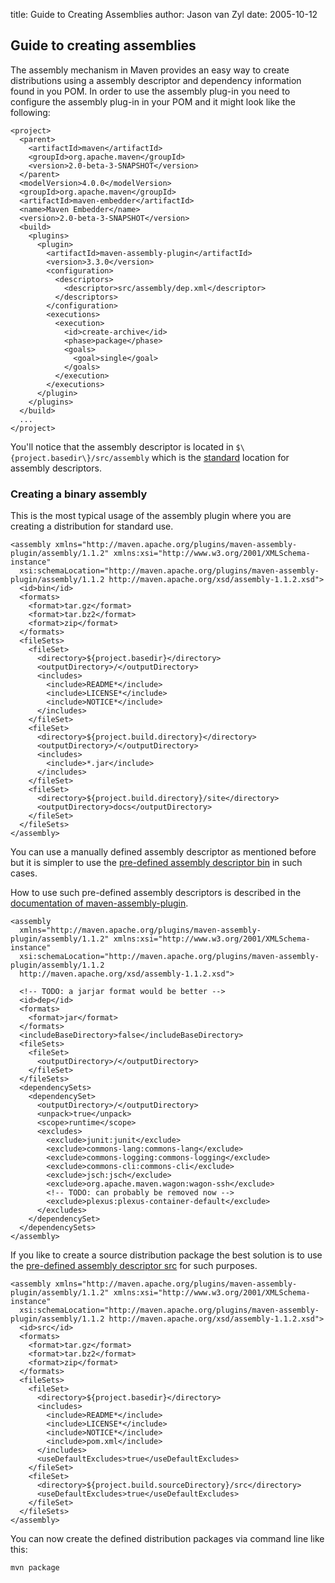title: Guide to Creating Assemblies
author: Jason van Zyl
date: 2005-10-12

<!--
Licensed to the Apache Software Foundation (ASF) under one
or more contributor license agreements.  See the NOTICE file
distributed with this work for additional information
regarding copyright ownership.  The ASF licenses this file
to you under the Apache License, Version 2.0 (the
"License"); you may not use this file except in compliance
with the License.  You may obtain a copy of the License at

    http://www.apache.org/licenses/LICENSE-2.0

Unless required by applicable law or agreed to in writing,
software distributed under the License is distributed on an
"AS IS" BASIS, WITHOUT WARRANTIES OR CONDITIONS OF ANY
KIND, either express or implied.  See the License for the
specific language governing permissions and limitations
under the License.
-->

## Guide to creating assemblies


 The assembly mechanism in Maven provides an easy way to create distributions using a assembly descriptor and dependency information found in you POM. In order to use the assembly plug-in you need to configure the assembly plug-in in your POM and it might look like the following:



```
<project>
  <parent>
    <artifactId>maven</artifactId>
    <groupId>org.apache.maven</groupId>
    <version>2.0-beta-3-SNAPSHOT</version>
  </parent>
  <modelVersion>4.0.0</modelVersion>
  <groupId>org.apache.maven</groupId>
  <artifactId>maven-embedder</artifactId>
  <name>Maven Embedder</name>
  <version>2.0-beta-3-SNAPSHOT</version>
  <build>
    <plugins>
      <plugin>
        <artifactId>maven-assembly-plugin</artifactId>
        <version>3.3.0</version>
        <configuration>
          <descriptors>
            <descriptor>src/assembly/dep.xml</descriptor>
          </descriptors>
        </configuration>
        <executions>
          <execution>
            <id>create-archive</id>
            <phase>package</phase>
            <goals>
              <goal>single</goal>
            </goals>
          </execution>
        </executions>
      </plugin>
    </plugins>
  </build>
  ...
</project>
```

 You'll notice that the assembly descriptor is located in `$\{project.basedir\}/src/assembly` which is the [standard](../introduction/introduction-to-the-standard-directory-layout.html) location for assembly descriptors.


### Creating a binary assembly


 This is the most typical usage of the assembly plugin where you are creating a distribution for standard use.



```
<assembly xmlns="http://maven.apache.org/plugins/maven-assembly-plugin/assembly/1.1.2" xmlns:xsi="http://www.w3.org/2001/XMLSchema-instance"
  xsi:schemaLocation="http://maven.apache.org/plugins/maven-assembly-plugin/assembly/1.1.2 http://maven.apache.org/xsd/assembly-1.1.2.xsd">
  <id>bin</id>
  <formats>
    <format>tar.gz</format>
    <format>tar.bz2</format>
    <format>zip</format>
  </formats>
  <fileSets>
    <fileSet>
      <directory>${project.basedir}</directory>
      <outputDirectory>/</outputDirectory>
      <includes>
        <include>README*</include>
        <include>LICENSE*</include>
        <include>NOTICE*</include>
      </includes>
    </fileSet>
    <fileSet>
      <directory>${project.build.directory}</directory>
      <outputDirectory>/</outputDirectory>
      <includes>
        <include>*.jar</include>
      </includes>
    </fileSet>
    <fileSet>
      <directory>${project.build.directory}/site</directory>
      <outputDirectory>docs</outputDirectory>
    </fileSet>
  </fileSets>
</assembly>
```

 You can use a manually defined assembly descriptor as mentioned before but it is simpler to use the [pre-defined assembly descriptor bin](/plugins/maven-assembly-plugin/descriptor-refs.html#bin) in such cases.


 How to use such pre-defined assembly descriptors is described in the [documentation of maven-assembly-plugin](/plugins/maven-assembly-plugin/usage.html#Configuration).



```
<assembly 
  xmlns="http://maven.apache.org/plugins/maven-assembly-plugin/assembly/1.1.2" xmlns:xsi="http://www.w3.org/2001/XMLSchema-instance"
  xsi:schemaLocation="http://maven.apache.org/plugins/maven-assembly-plugin/assembly/1.1.2 
  http://maven.apache.org/xsd/assembly-1.1.2.xsd">

  <!-- TODO: a jarjar format would be better -->
  <id>dep</id>
  <formats>
    <format>jar</format>
  </formats>
  <includeBaseDirectory>false</includeBaseDirectory>
  <fileSets>
    <fileSet>
      <outputDirectory>/</outputDirectory>
    </fileSet>
  </fileSets>
  <dependencySets>
    <dependencySet>
      <outputDirectory>/</outputDirectory>
      <unpack>true</unpack>
      <scope>runtime</scope>
      <excludes>
        <exclude>junit:junit</exclude>
        <exclude>commons-lang:commons-lang</exclude>
        <exclude>commons-logging:commons-logging</exclude>
        <exclude>commons-cli:commons-cli</exclude>
        <exclude>jsch:jsch</exclude>
        <exclude>org.apache.maven.wagon:wagon-ssh</exclude>
        <!-- TODO: can probably be removed now -->
        <exclude>plexus:plexus-container-default</exclude>
      </excludes>
    </dependencySet>
  </dependencySets>
</assembly>

```

 If you like to create a source distribution package the best solution is to use the [pre-defined assembly descriptor src](/plugins/maven-assembly-plugin/descriptor-refs.html#src) for such purposes.



```
<assembly xmlns="http://maven.apache.org/plugins/maven-assembly-plugin/assembly/1.1.2" xmlns:xsi="http://www.w3.org/2001/XMLSchema-instance"
  xsi:schemaLocation="http://maven.apache.org/plugins/maven-assembly-plugin/assembly/1.1.2 http://maven.apache.org/xsd/assembly-1.1.2.xsd">
  <id>src</id>
  <formats>
    <format>tar.gz</format>
    <format>tar.bz2</format>
    <format>zip</format>
  </formats>
  <fileSets>
    <fileSet>
      <directory>${project.basedir}</directory>
      <includes>
        <include>README*</include>
        <include>LICENSE*</include>
        <include>NOTICE*</include>
        <include>pom.xml</include>
      </includes>
      <useDefaultExcludes>true</useDefaultExcludes>
    </fileSet>
    <fileSet>
      <directory>${project.build.sourceDirectory}/src</directory>
      <useDefaultExcludes>true</useDefaultExcludes>
    </fileSet>
  </fileSets>
</assembly>
```

 You can now create the defined distribution packages via command line like this:



```
mvn package
```


